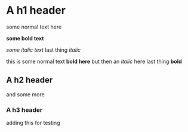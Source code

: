 # A h1 header

some normal text here

**some bold text**

*some italic text* last thing *italic*

this is some normal text **bold here** but then an *italic* here last thing **bold**

## A h2 header

and some more

### A h3 header

adding this for testing 

